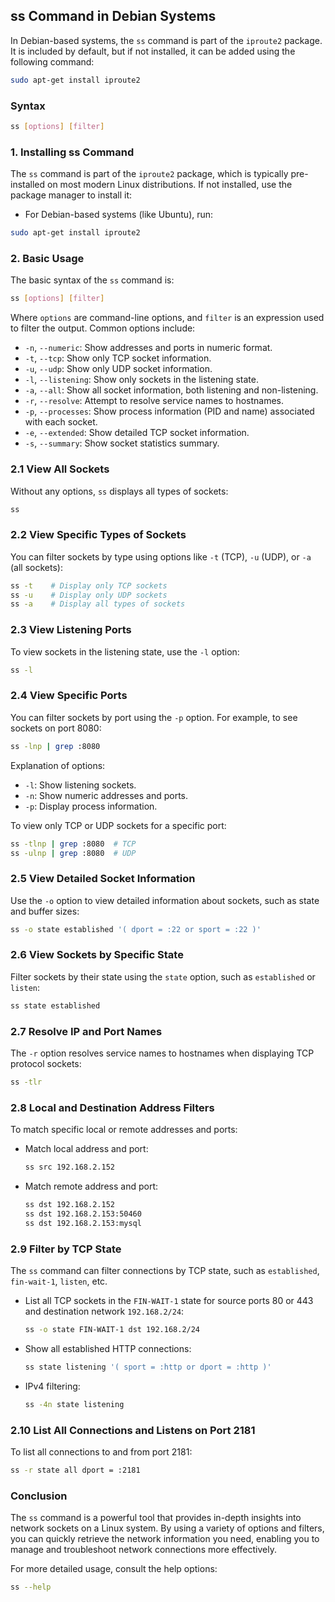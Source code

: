 
## ss Command in Debian Systems

In Debian-based systems, the `ss` command is part of the `iproute2` package. It is included by default, but if not installed, it can be added using the following command:

```bash
sudo apt-get install iproute2
```

### Syntax

```bash
ss [options] [filter]
```

### 1. Installing ss Command

The `ss` command is part of the `iproute2` package, which is typically pre-installed on most modern Linux distributions. If not installed, use the package manager to install it:

- For Debian-based systems (like Ubuntu), run:

```bash
sudo apt-get install iproute2
```

### 2. Basic Usage

The basic syntax of the `ss` command is:

```bash
ss [options] [filter]
```

Where `options` are command-line options, and `filter` is an expression used to filter the output. Common options include:

- `-n`, `--numeric`: Show addresses and ports in numeric format.
- `-t`, `--tcp`: Show only TCP socket information.
- `-u`, `--udp`: Show only UDP socket information.
- `-l`, `--listening`: Show only sockets in the listening state.
- `-a`, `--all`: Show all socket information, both listening and non-listening.
- `-r`, `--resolve`: Attempt to resolve service names to hostnames.
- `-p`, `--processes`: Show process information (PID and name) associated with each socket.
- `-e`, `--extended`: Show detailed TCP socket information.
- `-s`, `--summary`: Show socket statistics summary.

### 2.1 View All Sockets

Without any options, `ss` displays all types of sockets:

```bash
ss
```

### 2.2 View Specific Types of Sockets

You can filter sockets by type using options like `-t` (TCP), `-u` (UDP), or `-a` (all sockets):

```bash
ss -t    # Display only TCP sockets
ss -u    # Display only UDP sockets
ss -a    # Display all types of sockets
```

### 2.3 View Listening Ports

To view sockets in the listening state, use the `-l` option:

```bash
ss -l
```

### 2.4 View Specific Ports

You can filter sockets by port using the `-p` option. For example, to see sockets on port 8080:

```bash
ss -lnp | grep :8080
```

Explanation of options:

- `-l`: Show listening sockets.
- `-n`: Show numeric addresses and ports.
- `-p`: Display process information.

To view only TCP or UDP sockets for a specific port:

```bash
ss -tlnp | grep :8080  # TCP
ss -ulnp | grep :8080  # UDP
```

### 2.5 View Detailed Socket Information

Use the `-o` option to view detailed information about sockets, such as state and buffer sizes:

```bash
ss -o state established '( dport = :22 or sport = :22 )'
```

### 2.6 View Sockets by Specific State

Filter sockets by their state using the `state` option, such as `established` or `listen`:

```bash
ss state established
```

### 2.7 Resolve IP and Port Names

The `-r` option resolves service names to hostnames when displaying TCP protocol sockets:

```bash
ss -tlr
```

### 2.8 Local and Destination Address Filters

To match specific local or remote addresses and ports:

- Match local address and port:

  ```bash
  ss src 192.168.2.152
  ```

- Match remote address and port:

  ```bash
  ss dst 192.168.2.152
  ss dst 192.168.2.153:50460
  ss dst 192.168.2.153:mysql
  ```

### 2.9 Filter by TCP State

The `ss` command can filter connections by TCP state, such as `established`, `fin-wait-1`, `listen`, etc.

- List all TCP sockets in the `FIN-WAIT-1` state for source ports 80 or 443 and destination network `192.168.2/24`:

  ```bash
  ss -o state FIN-WAIT-1 dst 192.168.2/24
  ```

- Show all established HTTP connections:

  ```bash
  ss state listening '( sport = :http or dport = :http )'
  ```

- IPv4 filtering:

  ```bash
  ss -4n state listening
  ```

### 2.10 List All Connections and Listens on Port 2181

To list all connections to and from port 2181:

```bash
ss -r state all dport = :2181
```

### Conclusion

The `ss` command is a powerful tool that provides in-depth insights into network sockets on a Linux system. By using a variety of options and filters, you can quickly retrieve the network information you need, enabling you to manage and troubleshoot network connections more effectively.

For more detailed usage, consult the help options:

```bash
ss --help
```
